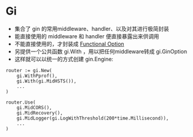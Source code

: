 # Gi

- 集合了 gin 的常用middleware、handler、以及对其进行极简封装
- 能直接使用的 middleware 和 handler 便直接暴露出来供调用
- 不能直接使用的，才封装成 [Functional Option](https://dave.cheney.net/2014/10/17/functional-options-for-friendly-apis)
- 另提供一个公共函数 gi.With ，用以把任何middleware转成 gi.GinOption
- 这样就可以以统一的方式创建 gin.Engine:

```
router := gi.New(
    gi.WithPprof(),
    gi.With(gi.MidHSTS()),
    ...
)

router.Use(
    gi.MidCORS(),
    gi.MidRecovery(),
    gi.MidLogger(gi.LogWithThreshold(200*time.Millisecond)),
    ...
)

```

